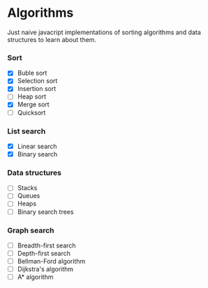 # Algorithms

Just naive javacript implementations of sorting algorithms and data structures to learn about them.

### Sort

- [x] Buble sort
- [x] Selection sort
- [x] Insertion sort
- [ ] Heap sort
- [x] Merge sort
- [ ] Quicksort

### List search

- [x] Linear search
- [x] Binary search

### Data structures

- [ ] Stacks
- [ ] Queues
- [ ] Heaps
- [ ] Binary search trees

### Graph search

- [ ] Breadth-first search
- [ ] Depth-first search
- [ ] Bellman-Ford algorithm
- [ ] Dijkstra's algorithm
- [ ] A* algorithm
